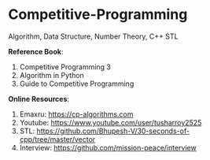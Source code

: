 # Competitive-Programming
Algorithm, Data Structure, Number Theory, C++ STL

**Reference Book**: 

1. Competitive Programming 3
2. Algorithm in Python
3. Guide to Competitive Programming
               
**Online Resources**: 

1. Emaxru: https://cp-algorithms.com
2. Youtube: https://www.youtube.com/user/tusharroy2525
3. STL: https://github.com/Bhupesh-V/30-seconds-of-cpp/tree/master/vector 
4. Interview: https://github.com/mission-peace/interview                
